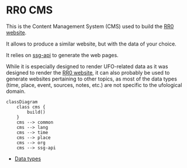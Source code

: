 # RR0 CMS

This is the Content Management System (CMS) used to build the [RR0 website](https://rr0.org).

It allows to produce a similar website, but with the data of your choice.

It relies on [ssg-api](https://www.npmjs.com/package/ssg-api) to generate the web pages.

While it is especially designed to render UFO-related data as it was designed to render the  [RR0 website](https://rr0.org),
it can also probably be used to generate websites pertaining to other topics, as most of the data types (time, place, event, sources, notes, etc.) are not specific to the ufological domain. 

```mermaid
classDiagram
    class cms {
        build()
    }
    cms --> common
    cms --> lang
    cms --> time
    cms --> place
    cms --> org
    cms --> ssg-api
```

- [Data types](src/data/README.md)
